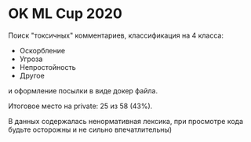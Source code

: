 # OK ML Cup 2020

Поиск "токсичных" комментариев, классификация на 4 класса:

- Оскорбление
- Угроза
- Непростойность
- Другое

и оформление посылки в виде докер файла.

Итоговое место на private: 25 из 58 (43%).

В данных содержалась ненормативная лексика, при просмотре кода будьте осторожны и не сильно впечатлительны)
